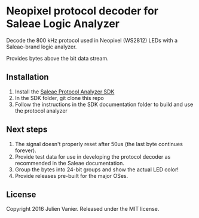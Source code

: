 # Neopixel protocol decoder for Saleae Logic Analyzer

Decode the 800 kHz protocol used in Neopixel (WS2812) LEDs with a Saleae-brand logic analyzer.

Provides bytes above the bit data stream.

## Installation

1. Install the [Saleae Protocol Analyzer SDK](http://support.saleae.com/hc/en-us/articles/208667926-Protocol-Analyzer-SDK)
2. In the SDK folder, git clone this repo
3. Follow the instructions in the SDK documentation folder to build and
   use the protocol analyzer

## Next steps

1. The signal doesn't properly reset after 50us (the last byte continues forever).
2. Provide test data for use in developing the protocol decoder as recommended in the Saleae documentation.
3. Group the bytes into 24-bit groups and show the actual LED color!
4. Provide releases pre-built for the major OSes.

## License

Copyright 2016 Julien Vanier. Released under the MIT license.
